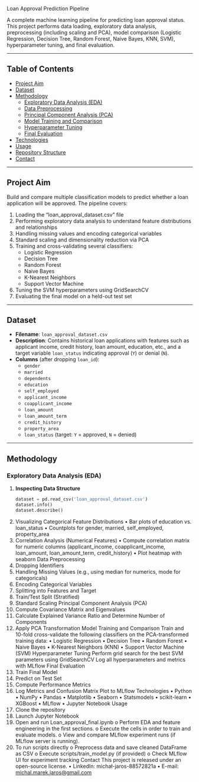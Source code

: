 Loan Approval Prediction Pipeline

A complete machine learning pipeline for predicting loan approval status. This project performs data loading, exploratory data analysis, preprocessing (including scaling and PCA), model comparison (Logistic Regression, Decision Tree, Random Forest, Naive Bayes, KNN, SVM), hyperparameter tuning, and final evaluation.  

---

## Table of Contents

- [Project Aim](#project-aim)  
- [Dataset](#dataset)  
- [Methodology](#methodology)  
  - [Exploratory Data Analysis (EDA)](#exploratory-data-analysis-eda)  
  - [Data Preprocessing](#data-preprocessing)  
  - [Principal Component Analysis (PCA)](#principal-component-analysis-pca)  
  - [Model Training and Comparison](#model-training-and-comparison)  
  - [Hyperparameter Tuning](#hyperparameter-tuning)  
  - [Final Evaluation](#final-evaluation)  
- [Technologies](#technologies)  
- [Usage](#usage)  
- [Repository Structure](#repository-structure)  
- [Contact](#contact)  

---

## Project Aim

Build and compare multiple classification models to predict whether a loan application will be approved. The pipeline covers:

1. Loading the “loan_approval_dataset.csv” file  
2. Performing exploratory data analysis to understand feature distributions and relationships  
3. Handling missing values and encoding categorical variables  
4. Standard scaling and dimensionality reduction via PCA  
5. Training and cross-validating several classifiers:  
   - Logistic Regression  
   - Decision Tree  
   - Random Forest  
   - Naive Bayes  
   - K-Nearest Neighbors  
   - Support Vector Machine  
6. Tuning the SVM hyperparameters using GridSearchCV  
7. Evaluating the final model on a held-out test set  

---

## Dataset

- **Filename**: `loan_approval_dataset.csv`  
- **Description**: Contains historical loan applications with features such as applicant income, credit history, loan amount, education, etc., and a target variable `loan_status` indicating approval (`Y`) or denial (`N`).  
- **Columns** (after dropping `loan_id`):  
  - `gender`  
  - `married`  
  - `dependents`  
  - `education`  
  - `self_employed`  
  - `applicant_income`  
  - `coapplicant_income`  
  - `loan_amount`  
  - `loan_amount_term`  
  - `credit_history`  
  - `property_area`  
  - `loan_status` (target: `Y` = approved, `N` = denied)  

---

## Methodology

### Exploratory Data Analysis (EDA)

1. **Inspecting Data Structure**  
   ```python
   dataset = pd.read_csv('loan_approval_dataset.csv')
   dataset.info()
   dataset.describe()
2. Visualizing Categorical Feature Distributions
•	Bar plots of education vs. loan_status
•	Countplots for gender, married, self_employed, property_area
3. Correlation Analysis (Numerical Features)
•	Compute correlation matrix for numeric columns (applicant_income, coapplicant_income, loan_amount, loan_amount_term, credit_history)
•	Plot heatmap with seaborn
Data Preprocessing
1.	Dropping Identifiers
2.	Handling Missing Values (e.g., using median for numerics, mode for categoricals)
3.	Encoding Categorical Variables
4.	Splitting into Features and Target
5.	Train/Test Split (Stratified)
6.	Standard Scaling
Principal Component Analysis (PCA)
1.	Compute Covariance Matrix and Eigenvalues
2.	Calculate Explained Variance Ratio and Determine Number of Components
3.	Apply PCA Transformation
Model Training and Comparison
Train and 10-fold cross-validate the following classifiers on the PCA-transformed training data:
•	Logistic Regression
•	Decision Tree
•	Random Forest
•	Naive Bayes
•	K-Nearest Neighbors (KNN)
•	Support Vector Machine (SVM)
Hyperparameter Tuning
Perform grid search for the best SVM parameters using GridSearchCV
Log all hyperparameters and metrics with MLflow
Final Evaluation
1.	Train Final Model
2.	Predict on Test Set
3.	Compute Performance Metrics
4.	Log Metrics and Confusion Matrix Plot to MLflow
Technologies
•	Python
•	NumPy
•	Pandas
•	Matplotlib
•	Seaborn
•	Statsmodels
•	scikit-learn
•	XGBoost
•	MLflow
•	Jupyter Notebook
Usage
1.	Clone the repository
2.	Launch Jupyter Notebook
3.	Open and run Loan_approval_final.ipynb
o	Perform EDA and feature engineering in the first sections.
o	Execute the cells in order to train and evaluate models.
o	View and compare MLflow experiment runs (if MLflow server is running).
4.	To run scripts directly
o	Preprocess data and save cleaned DataFrame as CSV
o	Execute scripts/train_model.py (if provided)
o	Check MLflow UI for experiment tracking
Contact
This project is released under an open-source license.
•	LinkedIn: michał-jaros-88572821a
•	E-mail: michal.marek.jaros@gmail.com
